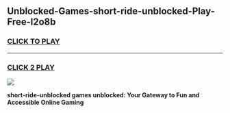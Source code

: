 
## Unblocked-Games-short-ride-unblocked-Play-Free-l2o8b
<h3>
<a href="https://premium76.site?title=short-ride-unblocked&ref=18A1">CLICK TO PLAY</a></h3>
<hr>

<h3>
<a href="https://premium76.site?title=short-ride-unblocked&ref=18A1">CLICK 2 PLAY</a>
  
</h3>

<a href="https://premium76.site?title=short-ride-unblocked&ref=18A1"><img src="https://clearcache.store/games.png"></a>


**short-ride-unblocked games unblocked: Your Gateway to Fun and Accessible Online Gaming**
